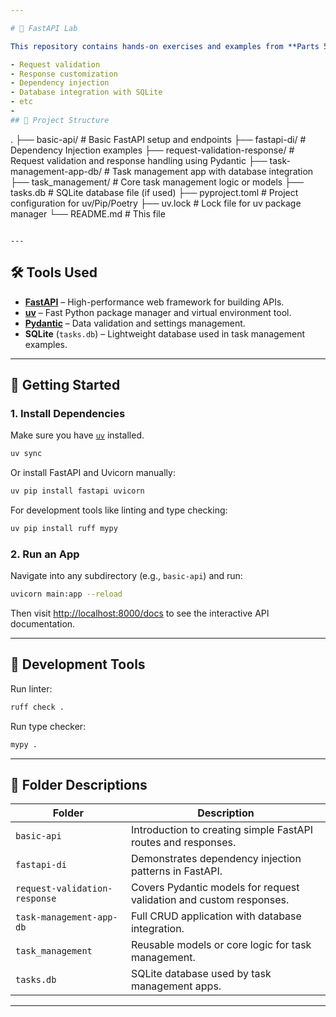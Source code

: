 ```yaml
---

# 🧪 FastAPI Lab

This repository contains hands-on exercises and examples from **Parts 5 to 7** of FastAPI course. These sections focus on building more robust APIs using key FastAPI features like:

- Request validation
- Response customization
- Dependency injection
- Database integration with SQLite
- etc
- 
## 📁 Project Structure

```
.
├── basic-api/                  # Basic FastAPI setup and endpoints
├── fastapi-di/                 # Dependency Injection examples
├── request-validation-response/ # Request validation and response handling using Pydantic
├── task-management-app-db/     # Task management app with database integration
├── task_management/            # Core task management logic or models
├── tasks.db                    # SQLite database file (if used)
├── pyproject.toml              # Project configuration for uv/Pip/Poetry
├── uv.lock                     # Lock file for uv package manager
└── README.md                   # This file
```

---
```


## 🛠️ Tools Used

- **[FastAPI](https://fastapi.tiangolo.com/)** – High-performance web framework for building APIs.
- **[uv](https://github.com/astral-sh/uv)** – Fast Python package manager and virtual environment tool.
- **[Pydantic](https://docs.pydantic.dev/latest/)** – Data validation and settings management.
- **SQLite** (`tasks.db`) – Lightweight database used in task management examples.

---

## 🚀 Getting Started

### 1. Install Dependencies

Make sure you have [`uv`](https://github.com/astral-sh/uv) installed.

```bash
uv sync
```

Or install FastAPI and Uvicorn manually:

```bash
uv pip install fastapi uvicorn
```

For development tools like linting and type checking:

```bash
uv pip install ruff mypy
```

### 2. Run an App

Navigate into any subdirectory (e.g., `basic-api`) and run:

```bash
uvicorn main:app --reload
```

Then visit [http://localhost:8000/docs](http://localhost:8000/docs) to see the interactive API documentation.

---

## 🧪 Development Tools

Run linter:

```bash
ruff check .
```

Run type checker:

```bash
mypy .
```

---

## 📝 Folder Descriptions

| Folder | Description |
|-------|-------------|
| `basic-api` | Introduction to creating simple FastAPI routes and responses. |
| `fastapi-di` | Demonstrates dependency injection patterns in FastAPI. |
| `request-validation-response` | Covers Pydantic models for request validation and custom responses. |
| `task-management-app-db` | Full CRUD application with database integration. |
| `task_management` | Reusable models or core logic for task management. |
| `tasks.db` | SQLite database used by task management apps. |

---
